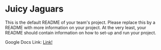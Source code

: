 # Juicy Jaguars
This is the default README of your team's project. Please replace this by a README with more information on your project. At the very least, your README should contain information on how to set-up and run your project.

Google Docs Link: [Link!](https://docs.google.com/document/d/1Al2sDmeRiVlSAbw2IvUGYunUmJly97lBsZy_CnSjtic/edit?usp=sharing)